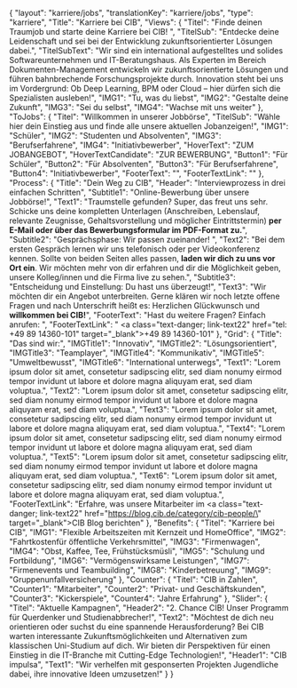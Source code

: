 {
	"layout": "karriere/jobs",
	"translationKey": "karriere/jobs",
    "type": "karriere",
    "Title": "Karriere bei CIB",
    "Views": {
		"Titel": "Finde deinen Traumjob und starte deine Karriere bei CIB! ",
        "TitelSub": "Entdecke deine Leidenschaft und sei bei der Entwicklung zukunftsorientierter Lösungen dabei.",
        "TitelSubText": "Wir sind ein international aufgestelltes und solides Softwareunternehmen und IT-Beratungshaus. Als Experten im Bereich Dokumenten-Management entwickeln wir zukunftsorientierte Lösungen und führen bahnbrechende Forschungsprojekte durch. Innovation steht bei uns im Vordergrund: Ob Deep Learning, BPM oder Cloud – hier dürfen sich die Spezialisten ausleben!",
		"IMG1": "Tu, was du liebst",
		"IMG2": "Gestalte deine Zukunft",
        "IMG3": "Sei du selbst",
        "IMG4": "Wachse mit uns weiter"
	},
    "ToJobs": {
		"Titel": "Willkommen in unserer Jobbörse",
        "TitelSub": "Wähle hier dein Einstieg aus und finde alle unsere aktuellen Jobanzeigen!",
		"IMG1": "Schüler",
		"IMG2": "Studenten und Absolventen",
        "IMG3": "Berufserfahrene",
        "IMG4": "Initiativbewerber",
        "HoverText": "ZUM JOBANGEBOT",
        "HoverTextCandidate": "ZUR BEWERBUNG",
        "Button1": "Für Schüler",
        "Button2": "Für Absolventen",
        "Button3": "Für Berufserfahrene",
        "Button4": "Initiativbewerber",
        "FooterText": "",
        "FooterTextLink": ""
	},
    "Process": {
        "Title": "Dein Weg zu CIB",
        "Header": "Interviewprozess in drei einfachen Schritten",
        "Subtitle1": "Online-Bewerbung über unsere Jobbörse!",
        "Text1": "Traumstelle gefunden?  Super, das freut uns sehr. Schicke uns deine kompletten Unterlagen (Anschreiben, Lebenslauf, relevante Zeugnisse, Gehaltsvorstellung und möglicher Eintrittstermin) <b>per E-Mail oder über das Bewerbungsformular im PDF-Format zu.</b>",
        "Subtitle2": "Gesprächsphase: Wir passen zueinander! ​",
        "Text2": "Bei dem ersten Gespräch lernen wir uns telefonisch oder per Videokonferenz kennen. Sollte von beiden Seiten alles passen, <b>laden wir dich zu uns vor Ort ein</b>. Wir möchten mehr von dir erfahren und dir die Möglichkeit geben, unsere Kolleg/innen und die Firma live zu sehen.",
        "Subtitle3": "Entscheidung und Einstellung: Du hast uns überzeugt!",
        "Text3": "Wir möchten dir ein Angebot unterbreiten. Gerne klären wir noch letzte offene Fragen und nach Unterschrift heißt es: Herzlichen Glückwunsch und <b>willkommen bei CIB!</b>",
        "FooterText": "Hast du weitere Fragen? Einfach anrufen: ",
        "FooterTextLink": " <a class=\"text-danger; link-text22\" href=\"tel: +49 89 14360-101\" target=\"_blank\">+49 89 14360-101</a>"
	},
    "Grid": {
        "Title": "Das sind wir:",
        "IMGTitle1": "Innovativ",
        "IMGTitle2": "Lösungsorientiert",
        "IMGTitle3": "Teamplayer",
        "IMGTitle4": "Kommunikativ",
        "IMGTitle5": "Umweltbewusst",
        "IMGTitle6": "International unterwegs",
        "Text1": "Lorem ipsum dolor sit amet, consetetur sadipscing elitr, sed diam nonumy eirmod tempor invidunt ut labore et dolore magna aliquyam erat, sed diam voluptua.",
        "Text2": "Lorem ipsum dolor sit amet, consetetur sadipscing elitr, sed diam nonumy eirmod tempor invidunt ut labore et dolore magna aliquyam erat, sed diam voluptua.",
        "Text3": "Lorem ipsum dolor sit amet, consetetur sadipscing elitr, sed diam nonumy eirmod tempor invidunt ut labore et dolore magna aliquyam erat, sed diam voluptua.",
        "Text4": "Lorem ipsum dolor sit amet, consetetur sadipscing elitr, sed diam nonumy eirmod tempor invidunt ut labore et dolore magna aliquyam erat, sed diam voluptua.",
        "Text5": "Lorem ipsum dolor sit amet, consetetur sadipscing elitr, sed diam nonumy eirmod tempor invidunt ut labore et dolore magna aliquyam erat, sed diam voluptua.",
        "Text6": "Lorem ipsum dolor sit amet, consetetur sadipscing elitr, sed diam nonumy eirmod tempor invidunt ut labore et dolore magna aliquyam erat, sed diam voluptua.",
        "FooterTextLink": "Erfahre, was unsere Mitarbeiter im <a class=\"text-danger; link-text22\" href=\"https://blog.cib.de/category/cib-people/\" target=\"_blank\">CIB Blog</a> berichten"
	},
    "Benefits": {
		"Titel": "Karriere bei CIB",
		"IMG1": "Flexible Arbeitszeiten mit Kernzeit und HomeOffice",
		"IMG2": "Fahrtkostenfür öffentliche Verkehrsmittel",
        "IMG3": "Firmenwagen",
        "IMG4": "Obst, Kaffee, Tee, Frühstücksmüsli",
        "IMG5": "Schulung und Fortbildung",
        "IMG6": "Vermögenswirksame Leistungen",
        "IMG7": "Firmenevents und Teambuilding",
        "IMG8": "Kinderbetreuung",
        "IMG9": "Gruppenunfallversicherung"
	},
    "Counter": {
		"Titel": "CIB in Zahlen",
		"Counter1": "Mitarbeiter",
		"Counter2": "Privat- und Geschäftskunden",
        "Counter3": "Kickerspiele",
        "Counter4": "Jahre Erfahrung"
	},
    "Slider": {
		"Titel": "Aktuelle Kampagnen",
		"Header2": "2. Chance CIB! Unser Programm für Querdenker und Studienabbrecher!",
		"Text2": "Möchtest de dich neu orientieren oder suchst du eine spannende Herausforderung? Bei CIB warten interessante Zukunftsmöglichkeiten und Alternativen zum klassischen Uni-Studium auf dich. Wir bieten dir Perspektiven für einen Einstieg in die IT-Branche mit Cutting-Edge Technologien!",
        "Header1": "CIB impulsa",
		"Text1": "Wir verhelfen mit gesponserten Projekten Jugendliche dabei, ihre innovative Ideen umzusetzen!"
	}
}
